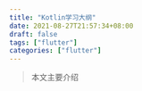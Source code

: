 ```yaml
---
title: "Kotlin学习大纲"
date: 2021-08-27T21:57:34+08:00
draft: false
tags: ["flutter"]
categories: ["flutter"]
---
```


> 本文主要介绍

<!--more-->



